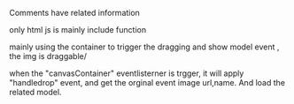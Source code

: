 

Comments have related information

only html js is mainly include  function

mainly using the container to trigger the dragging and show model event , the img is draggable/

when the "canvasContainer"  eventlisterner is trgger, it will apply "handledrop" event, and get the orginal event image url,name. And load the related model.